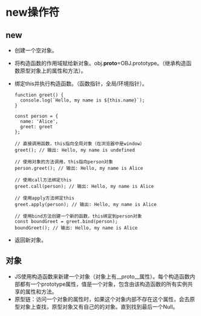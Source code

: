 # new操作符

## new

- 创建一个空对象。
- 将构造函数的作用域赋给新对象。obj.__proto__=OBJ.prototype。（继承构造函数原型对象上的属性和方法）。
- 绑定this并执行构造函数。（函数指针，全局/环境指针）。
    
    ```
    function greet() {
      console.log(`Hello, my name is ${this.name}`);
    }
    
    const person = {
      name: 'Alice',
      greet: greet
    };
    
    // 直接调用函数，this指向全局对象（在浏览器中是window）
    greet(); // 输出: Hello, my name is undefined
    
    // 使用对象的方法调用，this指向person对象
    person.greet(); // 输出: Hello, my name is Alice
    
    // 使用call方法绑定this
    greet.call(person); // 输出: Hello, my name is Alice
    
    // 使用apply方法绑定this
    greet.apply(person); // 输出: Hello, my name is Alice
    
    // 使用bind方法创建一个新的函数，this绑定到person对象
    const boundGreet = greet.bind(person);
    boundGreet(); // 输出: Hello, my name is Alice
    ```
    
- 返回新对象。

## 对象

- JS使用构造函数来新建一个对象（对象上有__proto__属性）。每个构造函数内部都有一个prototype属性，值是一个对象，包含由该构造函数的所有实例共享的属性和方法。
- 原型链：访问一个对象的属性时，如果这个对象内部不存在这个属性，会去原型对象上查找，原型对象又有自己的的对象。直到找到最后一个Null。